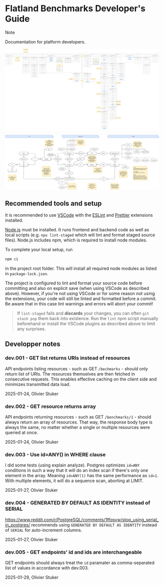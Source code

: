 # Flatland Benchmarks Developer's Guide

> [!NOTE]  
> Documentation for platform developers.

![WebFlow.drawio.png](img/development/WebFlow.drawio.png)

![ERDiagram.drawio.png](img/development/ERDiagram.drawio.png)

## Recommended tools and setup

It is recommended to use [VSCode](https://code.visualstudio.com) with the [ESLint](https://marketplace.visualstudio.com/items?itemName=dbaeumer.vscode-eslint) and [Prettier](https://marketplace.visualstudio.com/items?itemName=esbenp.prettier-vscode) extensions installed.

[Node.js](https://nodejs.org) must be installed. It runs frontend and backend code as well as local scripts (e.g. `npx lint-staged` which will lint and format staged source files). Node.js includes npm, which is required to install node modules.

To complete your local setup, run
```bash
npm ci
```
in the project root folder. This will install all required node modules as listed in `package-lock.json`.

The project is configured to lint and format your source code before committing and also on explicit save (when using VSCode as described above). However, if you're not using VSCode or for some reason not using the extensions, your code will still be linted and formatted before a commit. Be aware that in this case lint warnings and errors will abort your commit!

>If `lint-staged` fails and **discards** your changes, you can often `git stash pop` them back into existence. Run the `lint` npm script manually beforehand or install the VSCode plugins as described above to limit any surprises.

## Developper notes

### dev.001 - GET list returns URIs instead of resources

API endpoints listing resources - such as GET `/bechmarks` - should only return list of URIs. The resources themselves are then fetched in consecutive requests. This enables effective caching on the client side and minimizes transmitted data load.

2025-01-24, Olivier Stuker

### dev.002 - GET resource returns array

API endpoints returning resources - such as GET `/benchmarks/1` - should always return an array of resources. That way, the response body type is always the same, no matter whether a single or multiple resources were queried at once.

2025-01-24, Olivier Stuker

### dev.003 - Use id=ANY() in WHERE clause

I did some tests (using explain analyze). Postgres optimizes `id=ANY` conditions in such a way that it will do an index scan if there's only one element in the array. Meaning `id=ANY(1)` has the same performance as `id=1`. With multiple elements, it will do a sequence scan, aborting at LIMIT.

2025-01-27, Olivier Stuker

### dev.004 - GENERATED BY DEFAULT AS IDENTITY instead of SERIAL

https://www.reddit.com/r/PostgreSQL/comments/1ffqsvw/stop_using_serial_in_postgres/ recommends using `GENERATED BY DEFAULT AS IDENTITY` instead of `SERIAL` for auto-increment columns.

2025-01-27, Olivier Stuker

### dev.005 - GET endpoints' id and ids are interchangeable

GET endpoints should always treat the `id` paramater as comma-separated list of values in accordance with dev.003.

2025-01-29, Olivier Stuker